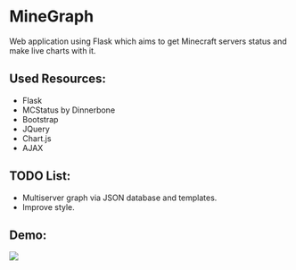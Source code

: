 # MineGraph
Web application using Flask which aims to get Minecraft servers status and make live charts with it.

## Used Resources:
* Flask
* MCStatus by Dinnerbone
* Bootstrap
* JQuery
* Chart.js
* AJAX

## TODO List:
* Multiserver graph via JSON database and templates.
* Improve style.

## Demo:
<img src="https://i.imgur.com/wkSHoXy.gif"/>
